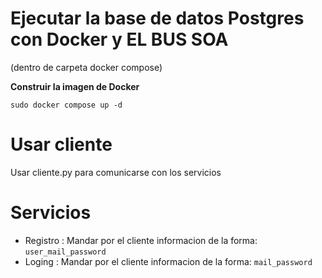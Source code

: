 
# Ejecutar la base de datos Postgres con Docker y EL BUS SOA
(dentro de carpeta docker compose)

**Construir la imagen de Docker**

  
    sudo docker compose up -d


# Usar cliente
Usar cliente.py para comunicarse con los servicios
# Servicios
- Registro :
    Mandar por el cliente informacion de la forma: ```user_mail_password```
- Loging :
    Mandar por el cliente informacion de la forma: ```mail_password```

